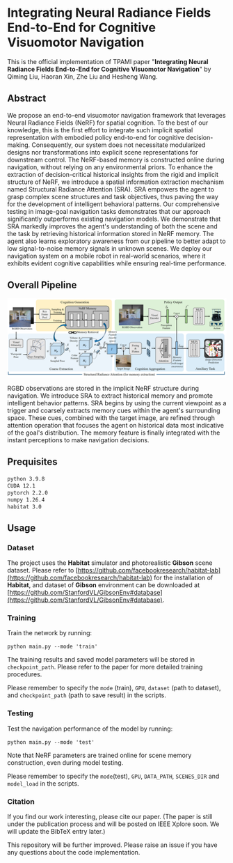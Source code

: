 **Integrating Neural Radiance Fields End-to-End for Cognitive Visuomotor Navigation**
==============================================================================================================================
This is the official implementation of TPAMI paper "**Integrating Neural Radiance Fields End-to-End for Cognitive Visuomotor Navigation**" by Qiming Liu, Haoran Xin, Zhe Liu and Hesheng Wang. 


## Abstract

We propose an end-to-end visuomotor navigation framework that leverages Neural Radiance Fields (NeRF) for spatial cognition. To the best of our knowledge, this is the first effort to integrate such implicit spatial representation with embodied policy end-to-end for cognitive decision-making. Consequently, our system does not necessitate modularized designs nor transformations into explicit scene representations for downstream control. The NeRF-based memory is constructed online during navigation, without relying on any environmental priors. To enhance the extraction of decision-critical historical insights from the rigid and implicit structure of NeRF, we introduce a spatial information extraction mechanism named Structural Radiance Attention (SRA). SRA empowers the agent to grasp complex scene structures and task objectives, thus paving the way for the development of intelligent behavioral patterns. Our comprehensive testing in image-goal navigation tasks demonstrates that our approach significantly outperforms existing navigation models. We demonstrate that SRA markedly improves the agent's understanding of both the scene and the task by retrieving historical information stored in NeRF memory. The agent also learns exploratory awareness from our pipeline to better adapt to low signal-to-noise memory signals in unknown scenes. We deploy our navigation system on a mobile robot in real-world scenarios, where it exhibits evident cognitive capabilities while ensuring real-time performance. 

## Overall Pipeline

![](doc/network.png)

RGBD observations are stored in the implicit NeRF structure during navigation. We introduce SRA to extract historical memory and promote intelligent behavior patterns. SRA begins by using the current viewpoint as a trigger and coarsely extracts memory cues within the agent's surrounding space. These cues, combined with the target image, are refined through attention operation that focuses the agent on historical data most indicative of the goal's distribution. The memory feature is finally integrated with the instant perceptions to make navigation decisions.

## Prequisites
    python 3.9.8
    CUDA 12.1
    pytorch 2.2.0  
    numpy 1.26.4  
    habitat 3.0


## Usage
### Dataset
The project uses the **Habitat** simulator and photorealistic **Gibson** scene dataset. Please refer to [https://github.com/facebookresearch/habitat-lab](https://github.com/facebookresearch/habitat-lab) for the installation of **Habitat**, and dataset of **Gibson** environment can be downloaded at [https://github.com/StanfordVL/GibsonEnv#database](https://github.com/StanfordVL/GibsonEnv#database). 


### Training
Train the network by running:
    
    python main.py --mode 'train'   

The training results and saved model parameters will be stored in `checkpoint_path`. Please refer to the paper for more detailed training procedures.

Please remember to specify the `mode` (train), `GPU`, `dataset` (path to dataset), and `checkpoint_path` (path to save result) in the scripts.



### Testing

Test the navigation performance of the model by running: 

    python main.py --mode 'test'

Note that NeRF parameters are trained online for scene memory construction, even during model testing.

Please remember to specify the `mode`(test), `GPU`, `DATA_PATH`, `SCENES_DIR` and  `model_load` in the scripts.


### Citation

If you find our work interesting, please cite our paper. (The paper is still under the publication process and will be posted on IEEE Xplore soon. We will update the BibTeX entry later.)

This repository will be further improved. Please raise an issue if you have any questions about the code implementation.
